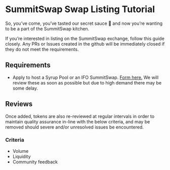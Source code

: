 # SummitSwap Swap Listing Tutorial

So, you’ve come, you’ve tasted our secret sauce 🥞 and now you’re wanting to be a part of the SummitSwap kitchen.

If you’re interested in listing on the SummitSwap exchange, follow this guide closely. Any PRs or Issues created in the github will be immediately closed if they do not meet the requirements.

## Requirements


- Apply to host a Syrup Pool or an IFO SummitSwap. [Form here.](https://docs.google.com/forms/d/e/1FAIpQLScGdT5rrVMr4WOWr08pvcroSeuIOtEJf1sVdQGVdcAOqryigQ/viewform) We will review these as soon as possible but due to high demand there may be some delay.

## Reviews

Once added, tokens are also re-reviewed at regular intervals in order to maintain quality assurance in-line with the below criteria, and may be removed should severe and/or unresolved issues be encountered.

### Criteria

- Volume
- Liquidity
- Community feedback
